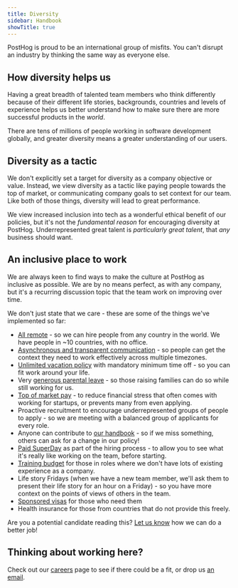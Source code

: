 ```yaml
---
title: Diversity
sidebar: Handbook
showTitle: true
---
```


PostHog is proud to be an international group of misfits. You can't disrupt an industry by thinking the same way as everyone else.

## How diversity helps us

Having a great breadth of talented team members who think differently because of their different life stories, backgrounds, countries and levels of experience helps us better understand how to make sure there are more successful products in the *world*.

There are tens of millions of people working in software development globally, and greater diversity means a greater understanding of our users.

## Diversity as a tactic

We don't explicitly set a target for diversity as a company objective or value. Instead, we view diversity as a tactic like paying people towards the top of market, or communicating company goals to set context for our team. Like both of those things, diversity will lead to great performance.

We view increased inclusion into tech as a wonderful ethical benefit of our policies, but it's not the *fundamental reason* for encouraging diversity at PostHog. Underrepresented great talent is *particularly great talent*, that *any* business should want.

## An inclusive place to work

We are always keen to find ways to make the culture at PostHog as inclusive as possible. We are by no means perfect, as with any company, but it's a recurring discussion topic that the team work on improving over time.

We don't just state that we care - these are some of the things we've implemented so far:

* [All remote](/handbook/company/team) - so we can hire people from any country in the world. We have people in ~10 countries, with no office.
* [Asynchronous and transparent communication](/handbook/company/communication) - so people can get the context they need to work effectively across multiple timezones.
* [Unlimited vacation policy](/handbook/people/time-off/#permissionless-time-off) with mandatory minimum time off - so you can fit work around your life.
* Very [generous parental leave](/handbook/people/time-off/#parental-leave) - so those raising families can do so while still working for us.
* [Top of market pay](/handbook/people/compensation) - to reduce financial stress that often comes with working for startups, or prevents many from even applying.
* Proactive recruitment to encourage underrepresented groups of people to apply - so we are meeting with a balanced group of applicants for every role.
* Anyone can contribute to [our handbook](/handbook/) - so if we miss something, others can ask for a change in our policy!
* [Paid SuperDay](/careers#the-process) as part of the hiring process - to allow you to see what it's really like working on the team, before starting.
* [Training budget](/handbook/people/training#training-budget) for those in roles where we don't have lots of existing experience as a company.
* Life story Fridays (when we have a new team member, we'll ask them to present their life story for an hour on a Friday) - so you have more context on the points of views of others in the team.
* [Sponsored visas](https://posthog.com/handbook/people/hiring-process#visa-sponsorship) for those who need them
* Health insurance for those from countries that do not provide this freely.

Are you a potential candidate reading this? [Let us know](mailto:careers@posthog.com) how we can do a better job!

## Thinking about working here?

Check out our [careers](/careers) page to see if there could be a fit, or drop us [an email](hey@posthog.com).
